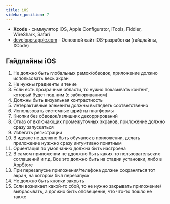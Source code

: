 ```yaml
---
title: iOS
sidebar_position: 7
---
```


- **Xcode** - симмулятор iOS, Apple Configurator, iTools, Fiddler, WireShark, Safari
- [developer.apple.com](https://developer.apple.com/) - Основной сайт iOS-разработки (гайдлайны, XCode)


## Гайдлайны iOS

1. Не должно быть глобальных рамок/обводок, приложение должно использовать весь экран
2. Не нужны градиенты и тение
3. Если есть прозрачные области, то нужно показывать контент, который будет под ним (с заблюриванием)
4. Должны быть визуальная контрастность
5. Интерактивные элементы должны выглядеть соответственно
6. Использовать системные шрифты платформы
7. Кнопки без обводок/излишних декоррирований
8. Отказ от включающих промежуточных экранов, приложение должно сразу запускаться
9. Избегать регистрации
10. В идеале не должно быть обучалок в приложении, делать приложение нужжно сразу интуитивно понятным
11. Ориентация по умолчанию должна быть настроена
12. В самом приложении не ддолжно быть каких-то пользовательских соглашений и т.д. Все это должно быть на стадии установки, либо в AppStore
13. При перезапуске приложения/телефона должен сохраняться тот экран, на котором был перезапуск
14. Не должно быть кнопки закрыть
15. Если возникает какой-то сбой, то не нужно закрывать приложение/выбрасывать, а должно быть оповещение, что что-то пошло не также
